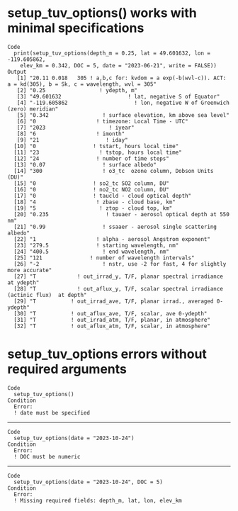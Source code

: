 # setup_tuv_options() works with minimal specifications

    Code
      print(setup_tuv_options(depth_m = 0.25, lat = 49.601632, lon = -119.605862,
        elev_km = 0.342, DOC = 5, date = "2023-06-21", write = FALSE))
    Output
       [1] "20.11 0.018   305 ! a,b,c for: kvdom = a exp(-b(wvl-c)). ACT: a = kd(305), b = Sk, c = wavelength, wvl = 305"
       [2] "0.25                 ! ydepth, m"                                                                            
       [3] "49.601632                     ! lat, negative S of Equator"                                                  
       [4] "-119.605862                     ! lon, negative W of Greenwich (zero) meridian"                              
       [5] "0.342                 ! surface elevation, km above sea level"                                               
       [6] "0                   ! timezone: Local Time - UTC"                                                            
       [7] "2023                    ! iyear"                                                                             
       [8] "6                   ! imonth"                                                                                
       [9] "21                     ! iday"                                                                               
      [10] "0                  ! tstart, hours local time"                                                               
      [11] "23                   ! tstop, hours local time"                                                              
      [12] "24                  ! number of time steps"                                                                  
      [13] "0.07                  ! surface albedo"                                                                      
      [14] "300                   ! o3_tc  ozone column, Dobson Units (DU)"                                              
      [15] "0                  ! so2_tc SO2 column, DU"                                                                  
      [16] "0                  ! no2_tc NO2 column, DU"                                                                  
      [17] "0                  ! taucld - cloud optical depth"                                                           
      [18] "4                   ! zbase - cloud base, km"                                                                
      [19] "5                    ! ztop - cloud top, km"                                                                 
      [20] "0.235                  ! tauaer - aerosol optical depth at 550 nm"                                           
      [21] "0.99                  ! ssaaer - aerosol single scattering albedo"                                           
      [22] "1                   ! alpha - aerosol Angstrom exponent"                                                     
      [23] "279.5               ! starting wavelength, nm"                                                               
      [24] "400.5                 ! end wavelength, nm"                                                                  
      [25] "121               ! number of wavelength intervals"                                                          
      [26] "-2                    ! nstr, use -2 for fast, 4 for slightly more accurate"                                 
      [27] "T             ! out_irrad_y, T/F, planar spectral irradiance at ydepth"                                      
      [28] "T             ! out_aflux_y, T/F, scalar spectral irradiance (actinic flux)  at depth"                       
      [29] "T           ! out_irrad_ave, T/F, planar irrad., averaged 0-ydepth"                                          
      [30] "T           ! out_aflux_ave, T/F, scalar, ave 0-ydepth"                                                      
      [31] "T           ! out_irrad_atm, T/F, planar, in atmosphere"                                                     
      [32] "T           ! out_aflux_atm, T/F, scalar, in atmosphere"                                                     

# setup_tuv_options errors without required arguments

    Code
      setup_tuv_options()
    Condition
      Error:
      ! date must be specified

---

    Code
      setup_tuv_options(date = "2023-10-24")
    Condition
      Error:
      ! DOC must be numeric

---

    Code
      setup_tuv_options(date = "2023-10-24", DOC = 5)
    Condition
      Error:
      ! Missing required fields: depth_m, lat, lon, elev_km

